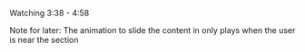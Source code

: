 Watching 3:38 - 4:58

Note for later: The animation to slide the content in only plays when the user is near the section
